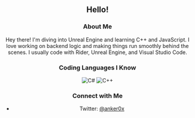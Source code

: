 <div align="center">
  <h2>Hello!</h2>

  ### About Me

  Hey there! I'm diving into Unreal Engine and learning C++ and JavaScript. I love working on backend logic and making things run smoothly behind the scenes. I usually code with Rider, Unreal Engine, and Visual Studio Code.

  ### Coding Languages I Know

  ![C#](https://img.shields.io/badge/CSharp-pink?logo=CSharp)
  ![C++](https://img.shields.io/badge/CPP-purple?logo=CPlusPlus)

  ### Connect with Me

  - Twitter: [@anker0x](https://x.com/anker0x)
</div>
